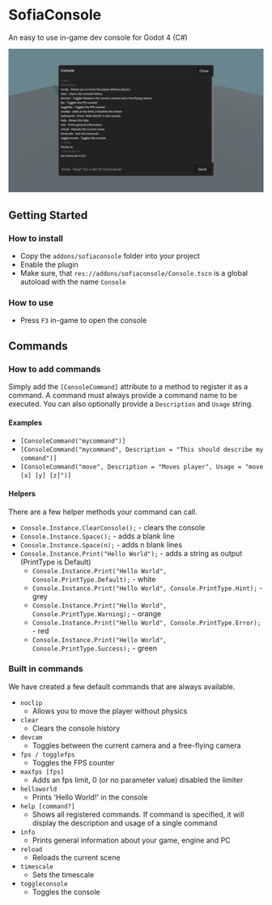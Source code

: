 # SofiaConsole
An easy to use in-game dev console for Godot 4 (C#)

![](/docs/screenshot.png)

## Getting Started
### How to install
- Copy the `addons/sofiaconsole` folder into your project
- Enable the plugin
- Make sure, that `res://addons/sofiaconsole/Console.tscn` is a global autoload with the name `Console`

### How to use
- Press `F3` in-game to open the console

## Commands
### How to add commands
Simply add the `[ConsoleCommand]` attribute to a method to register it as a command. A command must always provide a command name to be executed. You can also optionally provide a `Description` and `Usage` string.

#### Examples
- `[ConsoleCommand("mycommand")]`
- `[ConsoleCommand("mycommand", Description = "This should describe my command")]`
- `[ConsoleCommand("move", Description = "Moves player", Usage = "move [x] [y] [z]")]`

#### Helpers
There are a few helper methods your command can call.
- `Console.Instance.ClearConsole();` - clears the console
- `Console.Instance.Space();` - adds a blank line
- `Console.Instance.Space(n);` - adds n blank lines
- `Console.Instance.Print("Hello World");` - adds a string as output (PrintType is Default)
  - `Console.Instance.Print("Hello World", Console.PrintType.Default);` - white
  - `Console.Instance.Print("Hello World", Console.PrintType.Hint);` - grey
  - `Console.Instance.Print("Hello World", Console.PrintType.Warning);` - orange
  - `Console.Instance.Print("Hello World", Console.PrintType.Error);` - red
  - `Console.Instance.Print("Hello World", Console.PrintType.Success);` - green

### Built in commands
We have created a few default commands that are always available.

- `noclip`
  - Allows you to move the player without physics
- `clear`
  - Clears the console history
- `devcam`
  - Toggles between the current camera and a free-flying camera
- `fps / togglefps`
  - Toggles the FPS counter
- `maxfps [fps]`
  - Adds an fps limit, 0 (or no parameter value) disabled the limiter
- `helloworld`
  - Prints 'Hello World!' in the console
- `help [command?]`
  - Shows all registered commands. If command is specified, it will display the description and usage of a single command
- `info`
  - Prints general information about your game, engine and PC
- `reload`
  - Reloads the current scene
- `timescale`
  - Sets the timescale
- `toggleconsole`
  - Toggles the console